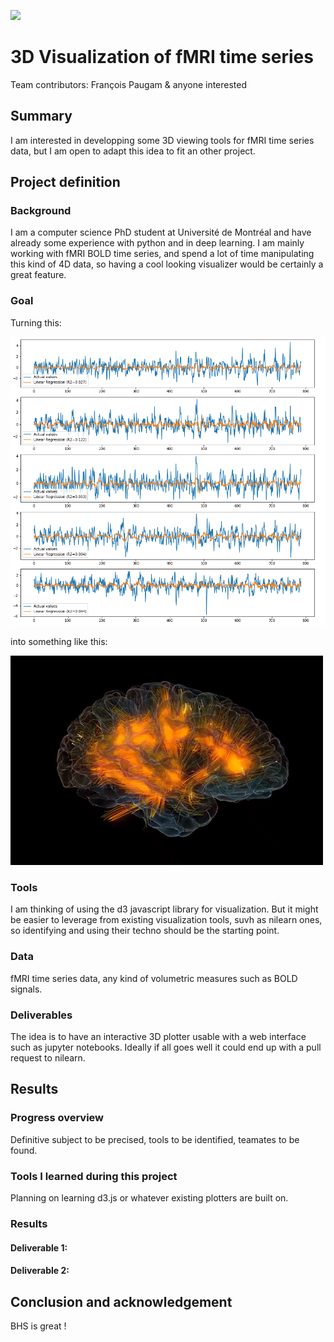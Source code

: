 [![](https://img.shields.io/badge/Visit-our%20project%20page-ff69b4)](https://school.brainhackmtl.org/project/template)

# 3D Visualization of fMRI time series

Team contributors: François Paugam & anyone interested

## Summary 

I am interested in developping some 3D viewing tools for fMRI time series data, but I am open to adapt this idea to fit an other project.

## Project definition 

### Background

I am a computer science PhD student at Université de Montréal and have already some experience with python and in deep learning. I am mainly working with fMRI BOLD time series, and spend a lot of time manipulating this kind of 4D data, so having a cool looking visualizer would be certainly a great feature.

### Goal

Turning this:

![time series](./media/time_series.png)

into something like this:

![brain animation](./media/brain_animation.gif)

### Tools 

I am thinking of using the d3 javascript library for visualization. But it might be easier to leverage from existing visualization tools, suvh as nilearn ones, so identifying and using their techno should be the starting point.

### Data 

fMRI time series data, any kind of volumetric measures such as BOLD signals.

### Deliverables

The idea is to have an interactive 3D plotter usable with a web interface such as jupyter notebooks. Ideally if all goes well it could end up with a pull request to nilearn.

## Results 

### Progress overview

Definitive subject to be precised, tools to be identified, teamates to be found.

### Tools I learned during this project

Planning on learning d3.js or whatever existing plotters are built on.
 
### Results 

#### Deliverable 1: 



#### Deliverable 2: 

 
 
## Conclusion and acknowledgement

BHS is great !
